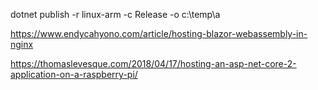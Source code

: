 dotnet publish -r linux-arm -c Release -o c:\temp\a

https://www.endycahyono.com/article/hosting-blazor-webassembly-in-nginx

https://thomaslevesque.com/2018/04/17/hosting-an-asp-net-core-2-application-on-a-raspberry-pi/
